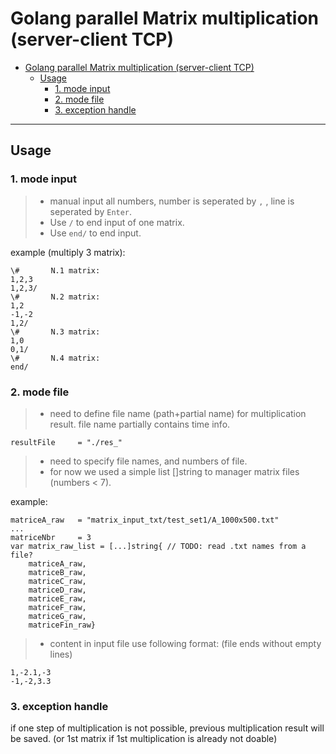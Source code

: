 # Golang parallel Matrix multiplication (server-client TCP)
- [Golang parallel Matrix multiplication (server-client TCP)](#golang-parallel-matrix-multiplication-server-client-tcp)
	- [Usage](#usage)
		- [1. mode input](#1-mode-input)
		- [2. mode file](#2-mode-file)
		- [3. exception handle](#3-exception-handle)
---
## Usage
### 1. mode input
> * manual input all numbers, number is seperated by `,` , line is seperated by `Enter`. 
> * Use `/` to end input of one matrix.
> * Use `end/` to end input.
> 
example (multiply 3 matrix):
```
\#       N.1 matrix:
1,2,3
1,2,3/
\#       N.2 matrix:
1,2
-1,-2
1,2/
\#       N.3 matrix:
1,0
0,1/
\#       N.4 matrix:
end/
```
### 2. mode file
> * need to define file name (path+partial name) for multiplication result. file name partially contains time info.
```
resultFile     = "./res_"
```
> * need to specify file names, and numbers of file.
> * for now we used a simple list []string to manager matrix files (numbers < 7).

example:
```
matriceA_raw   = "matrix_input_txt/test_set1/A_1000x500.txt"
...
matriceNbr     = 3 
var matrix_raw_list = [...]string{ // TODO: read .txt names from a file?
	matriceA_raw,
	matriceB_raw,
	matriceC_raw,
	matriceD_raw,
	matriceE_raw,
	matriceF_raw,
	matriceG_raw,
	matriceFin_raw}
```
> * content in input file use following format: (file ends without empty lines)
> 
```
1,-2.1,-3
-1,-2,3.3
``` 
### 3. exception handle
if one step of multiplication is not possible, previous multiplication result will be saved. (or 1st matrix if 1st multiplication is already not doable)